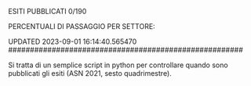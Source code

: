 ESITI PUBBLICATI 0/190 

PERCENTUALI DI PASSAGGIO PER SETTORE:

UPDATED 2023-09-01 16:14:40.565470
###################################################### 

Si tratta di un semplice script in python per controllare quando sono pubblicati gli esiti (ASN 2021, sesto quadrimestre).

